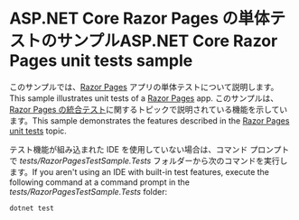 # <a name="aspnet-core-razor-pages-unit-tests-sample"></a><span data-ttu-id="ed64f-101">ASP.NET Core Razor Pages の単体テストのサンプル</span><span class="sxs-lookup"><span data-stu-id="ed64f-101">ASP.NET Core Razor Pages unit tests sample</span></span>

<span data-ttu-id="ed64f-102">このサンプルでは、[Razor Pages](https://docs.microsoft.com/aspnet/core/mvc/razor-pages) アプリの単体テストについて説明します。</span><span class="sxs-lookup"><span data-stu-id="ed64f-102">This sample illustrates unit tests of a [Razor Pages](https://docs.microsoft.com/aspnet/core/mvc/razor-pages) app.</span></span> <span data-ttu-id="ed64f-103">このサンプルは、[Razor Pages の統合テスト](https://docs.microsoft.com/aspnet/core/test/razor-pages-tests)に関するトピックで説明されている機能を示しています。</span><span class="sxs-lookup"><span data-stu-id="ed64f-103">This sample demonstrates the features described in the [Razor Pages unit tests](https://docs.microsoft.com/aspnet/core/test/razor-pages-tests) topic.</span></span>

<span data-ttu-id="ed64f-104">テスト機能が組み込まれた IDE を使用していない場合は、コマンド プロンプトで *tests/RazorPagesTestSample.Tests* フォルダーから次のコマンドを実行します。</span><span class="sxs-lookup"><span data-stu-id="ed64f-104">If you aren't using an IDE with built-in test features, execute the following command at a command prompt in the *tests/RazorPagesTestSample.Tests* folder:</span></span>

```console
dotnet test
```
